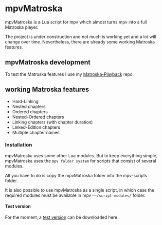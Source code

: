 # mpvMatroska

mpvMatroska is a Lua script for mpv which almost turns mpv into a full Matroska player.

The project is under construction and not much is working yet and a lot will change over time.
Nevertheless, there are already some working Matroska features.

## mpvMatroska development

To test the Matroska features I use my [Matroska-Playback](https://github.com/hubblec4/Matroska-Playback) repo.

## working Matroska features

- Hard-Linking
- Nested chapters
- Ordered chapters
- Nested-Ordered chapters
- Linking chapters (with chapter duration)
- Linked-Edition chapters
- Multiple chapter names

### Installation

mpvMatroska uses some other Lua modules.
But to keep everything simple, mpvMatroska uses the `mpv folder system` for scripts that consist of several modules.

All you have to do is copy the mpvMatroska folder into the mpv-scripts folder.

It is also possible to use mpvMatroska as a single script, in which case the required modules must be available in mpv `~~/script-modules/` folder.

#### Test version

For the moment, a [test version](https://gleitz.info/index.php?attachment/100233-mpvmatroska-zip/) can be downloaded here.
